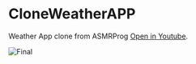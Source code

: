 # CloneWeatherAPP
Weather App clone from ASMRProg [Open in Youtube](https://www.youtube.com/watch?v=iILFBGm_I9M).


![Final]([https://www.exemplo.com/imagem.jpg](https://github.com/matheusalisson/CloneWeatherAPP/blob/main/WeatherApp.png?raw=true)https://github.com/matheusalisson/CloneWeatherAPP/blob/main/WeatherApp.png?raw=true)
